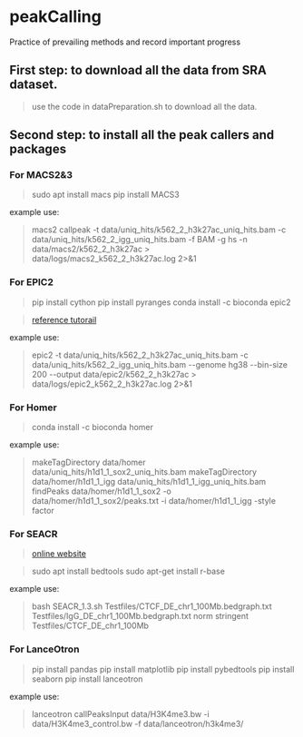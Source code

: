 # peakCalling
Practice of prevailing methods and record important progress

## First step: to download all the data from SRA dataset.

>use the code in dataPreparation.sh to download all the data.

## Second step: to install all the peak callers and packages

### For MACS2&3


>sudo apt install macs
>pip install MACS3


example use:
> macs2 callpeak -t data/uniq_hits/k562_2_h3k27ac_uniq_hits.bam -c data/uniq_hits/k562_2_igg_uniq_hits.bam -f BAM -g hs -n data/macs2/k562_2_h3k27ac > data/logs/macs2_k562_2_h3k27ac.log 2>&1

### For EPIC2


>pip install cython
>pip install pyranges
>conda install -c bioconda epic2


> [reference tutorail](https://github.com/biocore-ntnu/epic2)

example use:
>epic2 -t data/uniq_hits/k562_2_h3k27ac_uniq_hits.bam -c data/uniq_hits/k562_2_igg_uniq_hits.bam --genome hg38 --bin-size 200 --output data/epic2/k562_2_h3k27ac > data/logs/epic2_k562_2_h3k27ac.log 2>&1

### For Homer


>conda install -c bioconda homer

example use:
>makeTagDirectory data/homer data/uniq_hits/h1d1_1_sox2_uniq_hits.bam
>makeTagDirectory data/homer/h1d1_1_igg data/uniq_hits/h1d1_1_igg_uniq_hits.bam
>findPeaks data/homer/h1d1_1_sox2 -o data/homer/h1d1_1_sox2/peaks.txt -i data/homer/h1d1_1_igg -style factor

### For SEACR

> [online website](https://seacr.fredhutch.org/)


>sudo apt install bedtools
>sudo apt-get install r-base


example use:
>bash SEACR_1.3.sh Testfiles/CTCF_DE_chr1_100Mb.bedgraph.txt Testfiles/IgG_DE_chr1_100Mb.bedgraph.txt norm stringent Testfiles/CTCF_DE_chr1_100Mb


### For LanceOtron


>pip install pandas
>pip install matplotlib
>pip install pybedtools
>pip install seaborn
>pip install lanceotron


example use:
>lanceotron callPeaksInput data/H3K4me3.bw -i data/H3K4me3_control.bw -f data/lanceotron/h3k4me3/

